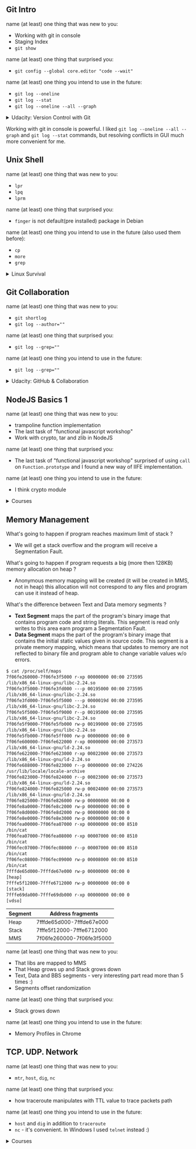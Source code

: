 ## Git Intro

name (at least) one thing that was new to you:
- Working with git in console
- Staging Index
- `git show`

name (at least) one thing that surprised you:
- `git config --global core.editor "code --wait"`

name (at least) one thing you intend to use in the future:
- `git log --oneline`
- `git log --stat`
- `git log --oneline --all --graph`

<details>
  <summary>Udacity: Version Control with Git</summary>

  ![git course completed](task_git_intro/completed.png)
</details>

Working with git in console is powerful. I liked `git log --oneline --all --graph` and `git log --stat` commands, but resolving conflicts in GUI much more convenient for me.

## Unix Shell
name (at least) one thing that was new to you:
- `lpr`
- `lpq`
- `lprm`

name (at least) one thing that surprised you:
- `finger` is not default(pre installed) package in Debian

name (at least) one thing you intend to use in the future (also used them before):
- `cp`
- `more`
- `grep`

<details>
  <summary>Linux Survival</summary>

  ![linux survival completed 1](task_unix_shell/completed_1.png)
  ![linux survival completed 2](task_unix_shell/completed_2.png)
  ![linux survival completed 3](task_unix_shell/completed_3.png)
  ![linux survival completed 4](task_unix_shell/completed_4.png)
</details>

## Git Collaboration

name (at least) one thing that was new to you:
- `git shortlog`
- `git log --author=""`

name (at least) one thing that surprised you:
- `git log --grep=""`

name (at least) one thing you intend to use in the future:
- `git log --grep=""`

<details>
  <summary>Udacity: GitHub & Collaboration</summary>

  ![git course completed](task_git_collaboration/completed.png)
</details>

## NodeJS Basics 1

name (at least) one thing that was new to you:
- trampoline function implementation
- The last task of "functional javascript workshop"
- Work with crypto, tar and zlib in NodeJS

name (at least) one thing that surprised you:
- The last task of "functional javascript workshop" surprised of using `call` on `Function.prototype` and I found a new way of IIFE implementation.

name (at least) one thing you intend to use in the future:
- I think crypto module


<details>
  <summary>Courses</summary>

  ![learn you node completed](node_basic_1/learnyounode.png)

  ![functional javascript workshop completed](node_basic_1/functional-javascript-workshop.png)

  ![stream adventure completed](node_basic_1/stream-adventure.png)
</details>

## Memory Management
What's going to happen if program reaches maximum limit of stack ?
- We will get a stack overflow and the program will receive a Segmentation Fault.

What's going to happen if program requests a big (more then 128KB) memory allocation on heap ?
- Anonymous memory mapping will be created (it will be created in MMS, not in heap) this allocation will not correspond to any files and program can use it instead of heap.

What's the difference between Text and Data memory segments ?
- **Text Segment** maps the part of the program's binary image that contains program code and string literals. This segment is read only writes to this area earn program a Segmentation Fault.
- **Data Segment** maps the part of the program's binary image that contains the initial static values given in source code. This segment is a private memory mapping, which means that updates to memory are not reflected to binary file and program able to change variable values w/o errors.

```console
$ cat /proc/self/maps
7f06fe260000-7f06fe3f5000 r-xp 00000000 00:00 273595             /lib/x86_64-linux-gnu/libc-2.24.so
7f06fe3f5000-7f06fe3fd000 ---p 00195000 00:00 273595             /lib/x86_64-linux-gnu/libc-2.24.so
7f06fe3fd000-7f06fe5f5000 ---p 0000019d 00:00 273595             /lib/x86_64-linux-gnu/libc-2.24.so
7f06fe5f5000-7f06fe5f9000 r--p 00195000 00:00 273595             /lib/x86_64-linux-gnu/libc-2.24.so
7f06fe5f9000-7f06fe5fb000 rw-p 00199000 00:00 273595             /lib/x86_64-linux-gnu/libc-2.24.so
7f06fe5fb000-7f06fe5ff000 rw-p 00000000 00:00 0
7f06fe600000-7f06fe622000 r-xp 00000000 00:00 273573             /lib/x86_64-linux-gnu/ld-2.24.so
7f06fe622000-7f06fe623000 r-xp 00022000 00:00 273573             /lib/x86_64-linux-gnu/ld-2.24.so
7f06fe688000-7f06fe823000 r--p 00000000 00:00 274226             /usr/lib/locale/locale-archive
7f06fe823000-7f06fe824000 r--p 00023000 00:00 273573             /lib/x86_64-linux-gnu/ld-2.24.so
7f06fe824000-7f06fe825000 rw-p 00024000 00:00 273573             /lib/x86_64-linux-gnu/ld-2.24.so
7f06fe825000-7f06fe826000 rw-p 00000000 00:00 0
7f06fe8a0000-7f06fe8c2000 rw-p 00000000 00:00 0
7f06fe8d0000-7f06fe8d2000 rw-p 00000000 00:00 0
7f06fe8e0000-7f06fe8e3000 rw-p 00000000 00:00 0
7f06fea00000-7f06fea07000 r-xp 00000000 00:00 8510               /bin/cat
7f06fea07000-7f06fea08000 r-xp 00007000 00:00 8510               /bin/cat
7f06fec07000-7f06fec08000 r--p 00007000 00:00 8510               /bin/cat
7f06fec08000-7f06fec09000 rw-p 00008000 00:00 8510               /bin/cat
7fffde65d000-7fffde67e000 rw-p 00000000 00:00 0                  [heap]
7fffe5f12000-7fffe6712000 rw-p 00000000 00:00 0                  [stack]
7fffe69da000-7fffe69db000 r-xp 00000000 00:00 0                  [vdso]
```

| Segment | Address fragments |
| - | - |
| Heap    | 7fffde65d000-7fffde67e000 |
| Stack   | 7fffe5f12000-7fffe6712000 |
| MMS     | 7f06fe260000-7f06fe3f5000 |

name (at least) one thing that was new to you:
- That libs are mapped to MMS
- That Heap grows up and Stack grows down
- Text, Data and BBS segments - very interesting part read more than 5 times :)
- Segments offset randomization

name (at least) one thing that surprised you:
- Stack grows down

name (at least) one thing you intend to use in the future:
- Memory Profiles in Chrome

## TCP. UDP. Network

name (at least) one thing that was new to you:
- `mtr`, `host`, `dig`, `nc`

name (at least) one thing that surprised you:
- how traceroute manipulates with TTL value to trace packets path

name (at least) one thing you intend to use in the future:
- `host` and `dig` in addition to `traceroute`
- `nc` - it's convenient. In Windows I used `telnet` instead :)

<details>
  <summary>Courses</summary>

  ![Internet 101 completed](task_networks/internet-101.png)

  ![networking for web developers completed](task_networks/networking-for-web-developers.png)
</details>
